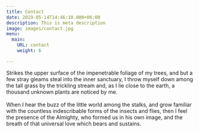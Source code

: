 ```yaml
---
title: Contact
date: 2019-05-14T14:46:10.000+06:00
description: This is meta description
image: images/contact.jpg
menu:
  main:
    URL: contact
    weight: 6

---
```

Strikes the upper surface of the impenetrable foliage of my trees, and but a few stray gleams steal into the inner sanctuary, I throw myself down among the tall grass by the trickling stream and, as I lie close to the earth, a thousand unknown plants are noticed by me.<br><br>When I hear the buzz of the little world among the stalks, and grow familiar with the countless indescribable forms of the insects and flies, then I feel the presence of the Almighty, who formed us in his own image, and the breath of that universal love which bears and sustains.